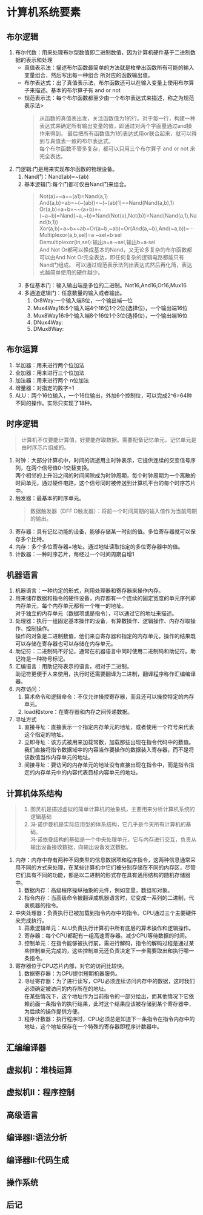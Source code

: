 # 计算机系统要素

## 布尔逻辑

1. 布尔代数：用来处理布尔型数值即二进制数值，因为计算机硬件基于二进制数据的表示和处理
    * 真值表示法：描述布尔函数最简单的方法就是枚举出函数所有可能的输入变量组合，然后写出每一种组合 所对应的函数输出值。
    * 布尔表达式：出了真值表示法，布尔函数还可以在输入变量上使用布尔算子来描述。基本的布尔算子有 and or not
    * 规范表示法：每个布尔函数都至少由一个布尔表达式来描述，称之为规范表示法>
      > 从函数的真值表出发，关注函数值为1的行。对于每一行，构建一种表达式来确定所有输出变量的值，即通过对两个字面量通过and操作来得到。 最后把所有函数值为1的表达式用or联合起来，就可以得到与真值表一致的布尔表达式。  
      每个布尔函数不管多复杂，都可以只用三个布尔算子 and or not 来完全表达。
2. 门逻辑:门是用来实现布尔函数的物理设备。
    1. Nand门：Nand(ab)=~(ab)
    1. 基本逻辑门:每个门都可仅由Nand门来组合。
       > Not(a)=~a=~(a1)=Nand(a,1)  
       And(a,b)=ab=~(~(ab))=~(~(ab)1)==Nand(Nand(a,b),1)  
       Or(a,b)=a+b=~~(a+b)=~(~a~b)=Nand(~a,~b)=Nand(Not(a),Not(b))=Nand(Nand(a,1),Nand(b,1))
       Xor(a,b)=a~b+~ab=Or(a~b,~ab)=Or(And(a,~b),And(~a,b))=···  
       Multiplexor(a,b,sel)=a·~sel+b·sel  
       Demultiplexor(in,sel):输出a=a·~sel,输出b=a·sel  
       And Not Or都可以换成基本的Nand，又无论多复杂的布尔函数都可以由And Not Or完全表达，即任何复杂的逻辑电路都能只有Nand门组成。 可以通过规范表示法列出表达式然后再化简，表达式越简单使用的硬件越少。
    1. 多位基本门：输入输出端是多位的二进制。Not16,And16,Or16,Mux16
    1. 多通道逻辑门：任意数量的输入或者输出。
        1. Or8Way:一个输入端8位，一个输出端一位
        1. Mux4Way16:5个输入端4个16位1个2位(选择位)，一个输出端16位
        1. Mux8Way16:9个输入端8个16位1个3位(选择位)，一个输出端16位
        1. DNux4Way:
        1. DMux8Way:

## 布尔运算

1. 半加器：用来进行两个位加法
1. 全加器：用来进行三个位加法
1. 加法器：用来进行两个 n位加法
1. 增量器：对指定的数字+1
1. ALU：两个16位输入，一个16位输出，外加6个控制位，可以完成2^6=64种不同的操作。实际只实现了18种。

## 时序逻辑

> 计算机不仅要能计算值，好要能存取数据。需要配备记忆单元，记忆单元是由时序芯片组成的。

1. 时钟：大部分计算机中，时间的流逝用主时钟表示，它提供连续的交变信号序列，在两个信号值0-1交替变换。  
   两个相邻的上升沿之间的时间间隙成为时钟周期，每个时钟周期为一个离散的时间单元，通过硬件电路，这个信号同时被传送到计算机平台的每个时序芯片中。
1. 触发器：最基本的时序单元。
   > 数据触发器（DFF D触发器）：将前一个时间周期的输入值作为当前周期的输出。
1. 寄存器：具有记忆功能的设备，能够存储某一时刻的值。多位寄存器就可以保存多个比特。
1. 内存：多个多位寄存器+地址。通过地址读取指定的多位寄存器中的值。
1. 计数器：一种时序芯片，每经过一个时间周期自增1

## 机器语言

1. 机器语言：一种约定的形式，利用处理器和寄存器来操作内存。
1. 用来储存数据和指令的硬件设备，内存都有一个连续的固定宽度的单元序列即内存单元，每个内存单元都有一个唯一的地址。  
   对于独立的内存单元（数据项或是指令），可以通过它的地址来描述。
1. 处理器：执行一组固定基本操作的设备，有算数操作、逻辑操作、内存存取操作、控制操作。  
   操作的对象是二进制数值，他们来自寄存器和指定的内存单元，操作的结果既可以存储在寄存器也可以存储在内存单元。
1. 助记符：二进制码不好记，通常在机器语言中同时使用二进制码和助记符。助记符是一种符号标记。
1. 汇编语言：用助记符表示的语言。相对于二进制，  
   助记符更便于人来使用，执行时还需要翻译为二进制，翻译程序称作汇编编译器。
1. 内存访问：
    1. 算术命令和逻辑命令：不仅允许操控寄存器，而且还可以操控特定的内存单元。
    1. load和store：在寄存器和内存之间传递数据。
1. 寻址方式
    1. 直接寻址：直接表示一个指定内存单元的地址，或者使用一个符号来代表这个指定的地址。
    1. 立即寻址：该方式被用来加载常数，加载那些出现在指令代码中的数值。我们直接将指令数据域中的内容当作要操作的数据装入寄存器，而不是将该数值当作内存单元的地址。
    1. 间接寻址：要访问的内存单元的地址没有直接出现在指令中，而是指令指定的内存单元中的内容代表目标内容单元的地址。

## 计算机体系结构

> 1. 图灵机是描述虚拟的简单计算机的抽象机，主要用来分析计算机系统的逻辑基础
> 1. 冯·诺伊曼机是实际应用型的体系结构，它几乎是今天所有计算机的基础。  
     冯·诺依曼结构的基础是一个中央处理单元，它与内存进行交互，负责从输出设备接收数据，向输出设备发送数据。

1. 内存：内存中存有两种不同类型的信息数据项和程序指令，这两种信息通常采用不同的方式来处理，在某些计算机中它们被分别存储在不同的内存区，尽管它们具有不同的功能，都是以二进制的形式存在具有通用结构的随机存储器中。
    1. 数据内存：高级程序操纵抽象的元件，例如变量，数组和对象。
    1. 指令内存：当高级命令被翻译成机器语言时，它变成一系列的二进制，代表机器的指令。
1. 中央处理器：负责执行已被加载到指令内存中的指令。CPU通过三个主要硬件来完成执行。
    1. 蒜素逻辑单元：ALU负责执行计算机中所有底层的算术操作和逻辑操作。
    1. 寄存器：每个CPU都配有一组高速寄存器。减少CPU等待数据的时间。
    1. 控制单元：在指令能够被执行前，需进行解码，指令的解码过程是通过某些控制单元完成的，这些控制单元还负责决定下一步需要取出和执行哪一条指令。
1. 寄存器位于CPU芯片内部，对它的访问比较快。
    1. 数据寄存器：为CPU提供短期机器服务。
    1. 寻址寄存器：为了进行读写，CPU必须连续访问内存中的数据，这时我们必须确定被访问的内存所在的地址。  
       在某些情况下，这个地址作为当前指令的一部分给出，而其他情况下它依赖前面一条指令的执行结果，此时这个结果应该被存储到某个寄存器中，为后续的操作提供方便。
    1. 程序计数器：执行程序时，CPU必须总是知道下一条指令在指令内存中的地址，这个地址保存在一个特殊的寄存器即程序计数器中。

## 汇编编译器

## 虚拟机I：堆栈运算

## 虚拟机II：程序控制

## 高级语言

## 编译器I:语法分析

## 编译器II:代码生成

## 操作系统

## 后记

